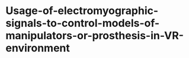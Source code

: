 # Usage-of-electromyographic-signals-to-control-models-of-manipulators-or-prosthesis-in-VR-environment